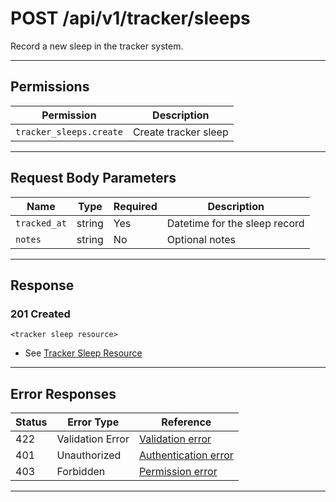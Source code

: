 # POST /api/v1/tracker/sleeps

Record a new sleep in the tracker system.


---

## Permissions
| Permission                | Description                |
|---------------------------|----------------------------|
| `tracker_sleeps.create`   | Create tracker sleep       |

---

## Request Body Parameters
| Name         | Type    | Required | Description                                 |
|--------------|---------|----------|---------------------------------------------|
| `tracked_at` | string  | Yes      | Datetime for the sleep record               |
| `notes`      | string  | No       | Optional notes                              |

---

## Response

### 201 Created
```
<tracker sleep resource>
```
- See [Tracker Sleep Resource](tracker_sleep_resource.md)

---

## Error Responses
| Status | Error Type         | Reference                                                      |
|--------|--------------------|----------------------------------------------------------------|
| 422    | Validation Error   | [Validation error](../../_globals/validation-errors.md)         |
| 401    | Unauthorized       | [Authentication error](../../_globals/authentication-errors.md) |
| 403    | Forbidden          | [Permission error](../../_globals/permission-errors.md)         |

---
